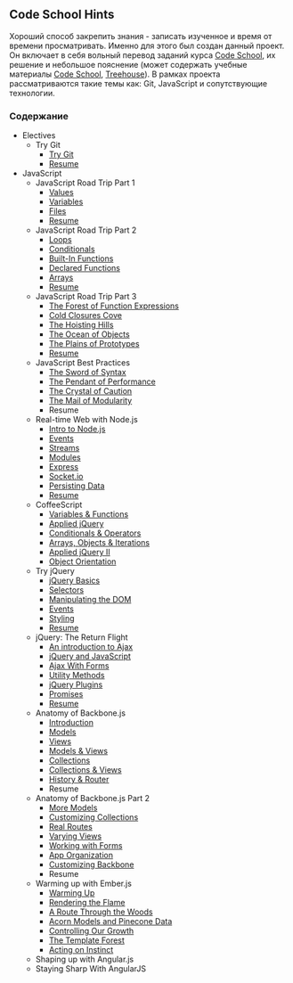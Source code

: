 ## Code School Hints

Хороший способ закрепить знания - записать изученное и время от времени просматривать. Именно для этого был создан данный проект. Он включает в себя вольный перевод заданий курса [Code School](http://codeschool.com), их решение и небольшое пояснение (может содержать учебные материалы [Code School](http://codeschool.com), [Treehouse](http://teamtreehouse.com/home)). 
В рамках проекта рассматриваются такие темы как: Git, JavaScript и сопутствующие технологии.

### Содержание

*	Electives     
	+	Try Git    
		-	[Try Git](https://github.com/Preigile/CodeschoolHints/blob/master/Electives/TryGig/try_git.md)
		-	[Resume](https://github.com/Preigile/CodeschoolHints/blob/master/Electives/TryGig/resume.md)
*	JavaScript    
	+	JavaScript Road Trip Part 1
		-	[Values](https://github.com/Preigile/CodeschoolHints/blob/master/JavaScript/JavaScript_Road_Trip_Part_1/1.values.md)
		-	[Variables](https://github.com/Preigile/CodeschoolHints/blob/master/JavaScript/JavaScript_Road_Trip_Part_1/2.variables.md)    
		-	[Files](https://github.com/Preigile/CodeschoolHints/blob/master/JavaScript/JavaScript_Road_Trip_Part_1/3.files.md)    
		-	[Resume](https://github.com/Preigile/CodeschoolHints/blob/master/JavaScript/JavaScript_Road_Trip_Part_1/resume.md) 
	+	JavaScript Road Trip Part 2
		-	[Loops](https://github.com/Preigile/CodeschoolHints/blob/master/JavaScript/JavaScript_Road_Trip_Part_2/1.loops.md)   
		-	[Conditionals](https://github.com/Preigile/CodeschoolHints/blob/master/JavaScript/JavaScript_Road_Trip_Part_2/2.conditionals.md)  
		-	[Built-In Functions](https://github.com/Preigile/CodeschoolHints/blob/master/JavaScript/JavaScript_Road_Trip_Part_2/3.built-in_functions.md)   
		-	[Declared Functions](https://github.com/Preigile/CodeschoolHints/blob/master/JavaScript/JavaScript_Road_Trip_Part_2/4.declared_functions.md)  
		-	[Arrays](https://github.com/Preigile/CodeschoolHints/blob/master/JavaScript/JavaScript_Road_Trip_Part_2/5.arrays.md)    
		-	[Resume](https://github.com/Preigile/CodeschoolHints/blob/master/JavaScript/JavaScript_Road_Trip_Part_2/resume.md)   
	+	JavaScript Road Trip Part 3   
		-	[The Forest of Function Expressions](https://github.com/Preigile/CodeschoolHints/blob/master/JavaScript/JavaScript_Road_Trip_Part_3/1.the_forest_of_function_expressions.md)   
		-	[Cold Closures Cove](https://github.com/Preigile/CodeschoolHints/blob/master/JavaScript/JavaScript_Road_Trip_Part_3/2.cold_closures_cove.md)    
		-	[The Hoisting Hills](https://github.com/Preigile/CodeschoolHints/blob/master/JavaScript/JavaScript_Road_Trip_Part_3/3.the_hoisting_hills.md)    
		-	[The Ocean of Objects](https://github.com/Preigile/CodeschoolHints/blob/master/JavaScript/JavaScript_Road_Trip_Part_3/4.the_ocean_of_objects.md)    
		-	[The Plains of Prototypes](https://github.com/Preigile/CodeschoolHints/blob/master/JavaScript/JavaScript_Road_Trip_Part_3/5.the_plains_of_prototypes.md)    
		-	[Resume](https://github.com/Preigile/CodeschoolHints/blob/master/JavaScript/JavaScript_Road_Trip_Part_3/resume.md)   
	+	JavaScript Best Practices
		- [The Sword of Syntax](https://github.com/Preigile/CodeschoolHints/blob/master/JavaScript/JavaScript_Best_Practices/1.the_sword_of_syntax.md)
		- [The Pendant of Performance](https://github.com/Preigile/CodeschoolHints/blob/master/JavaScript/JavaScript_Best_Practices/2.the_pendant_of_performance.md)
		-	[The Crystal of Caution](https://github.com/Preigile/CodeschoolHints/blob/master/JavaScript/JavaScript_Best_Practices/3.the_crystal_of_caution.md)   
		-	[The Mail of Modularity](https://github.com/Preigile/CodeschoolHints/blob/master/JavaScript/JavaScript_Best_Practices/4.the_mail_of_modularity.md)   
		- Resume
	+	Real-time Web with Node.js   
		-	[Intro to Node.js](https://github.com/Preigile/CodeschoolHints/blob/master/JavaScript/Real-time_Web_with_Node_js/1.intro_to_node_js.md)   
		-	[Events](https://github.com/Preigile/CodeschoolHints/blob/master/JavaScript/Real-time_Web_with_Node_js/2.events.md)   
		-	[Streams](https://github.com/Preigile/CodeschoolHints/blob/master/JavaScript/Real-time_Web_with_Node_js/3.streams.md)   
		-	[Modules](https://github.com/Preigile/CodeschoolHints/blob/master/JavaScript/Real-time_Web_with_Node_js/4.modules.md)   
		-	[Express](https://github.com/Preigile/CodeschoolHints/blob/master/JavaScript/Real-time_Web_with_Node_js/5.express.md)   
		-	[Socket.io](https://github.com/Preigile/CodeschoolHints/blob/master/JavaScript/Real-time_Web_with_Node_js/6.socket_io.md)   
		-	[Persisting Data](https://github.com/Preigile/CodeschoolHints/blob/master/JavaScript/Real-time_Web_with_Node_js/7.persisting_data.md)   
		-	[Resume](https://github.com/Preigile/CodeschoolHints/blob/master/JavaScript/Real-time_Web_with_Node_js/resume.md)
	+	CoffeeScript
		-	[Variables & Functions](https://github.com/Preigile/CodeschoolHints/blob/master/JavaScript/CoffeeScript/1.variables_and_functions.md)
		- [Applied jQuery](https://github.com/Preigile/CodeschoolHints/blob/master/JavaScript/CoffeeScript/2.applied_jquery.md)
		-	[Conditionals & Operators](https://github.com/Preigile/CodeschoolHints/blob/master/JavaScript/CoffeeScript/3.conditionals_and_operators.md)
		-	[Arrays, Objects & Iterations](https://github.com/Preigile/CodeschoolHints/blob/master/JavaScript/CoffeeScript/4.arrays_and_objects_and_iterations.md)
		-	[Applied jQuery II](https://github.com/Preigile/CodeschoolHints/blob/master/JavaScript/CoffeeScript/5.applied_jquery_II.md)
		-	[Object Orientation](https://github.com/Preigile/CodeschoolHints/blob/master/JavaScript/CoffeeScript/6.object_orientation.md)
	+	Try jQuery   
		-	[jQuery Basics](https://github.com/Preigile/CodeschoolHints/blob/master/JavaScript/Try_jQuery/1.jquery_basics.md)   
		-	[Selectors](https://github.com/Preigile/CodeschoolHints/blob/master/JavaScript/Try_jQuery/2.selectors.md)   
		-	[Manipulating the DOM](https://github.com/Preigile/CodeschoolHints/blob/master/JavaScript/Try_jQuery/3.manipulating_the_dom.md)   
		-	[Events](https://github.com/Preigile/CodeschoolHints/blob/master/JavaScript/Try_jQuery/4.events.md)   
		-	[Styling](https://github.com/Preigile/CodeschoolHints/blob/master/JavaScript/Try_jQuery/5.styling.md)   
		-	[Resume](https://github.com/Preigile/CodeschoolHints/blob/master/JavaScript/Try_jQuery/resume.md)
	+	jQuery: The Return Flight   
		-	[An introduction to Ajax](https://github.com/Preigile/CodeschoolHints/blob/master/JavaScript/jQuery_The_Return_Flight/1.an_introduction_to_ajax.md)   
		-	[jQuery and JavaScript](https://github.com/Preigile/CodeschoolHints/blob/master/JavaScript/jQuery_The_Return_Flight/2.jquery_and_javascrpt.md)   
		-	[Ajax With Forms](https://github.com/Preigile/CodeschoolHints/blob/master/JavaScript/jQuery_The_Return_Flight/3.ajax_with_forms.md)   
		-	[Utility Methods](https://github.com/Preigile/CodeschoolHints/blob/master/JavaScript/jQuery_The_Return_Flight/4.utility_methods.md)   
		-	[jQuery Plugins](https://github.com/Preigile/CodeschoolHints/blob/master/JavaScript/jQuery_The_Return_Flight/5.jquery_plugins.md)   
		-	[Promises](https://github.com/Preigile/CodeschoolHints/blob/master/JavaScript/jQuery_The_Return_Flight/6.promises.md)   
		-	[Resume](https://github.com/Preigile/CodeschoolHints/blob/master/JavaScript/jQuery_The_Return_Flight/resume.md) 
	+	Anatomy of Backbone.js   
		-	[Introduction](https://github.com/Preigile/CodeschoolHints/blob/master/JavaScript/Anatomy_of_Backbone/1.introduction.md)   
		-	[Models](https://github.com/Preigile/CodeschoolHints/blob/master/JavaScript/Anatomy_of_Backbone/2.models.md)   
		-	[Views](https://github.com/Preigile/CodeschoolHints/blob/master/JavaScript/Anatomy_of_Backbone/3.views.md)   
		-	[Models & Views](https://github.com/Preigile/CodeschoolHints/blob/master/JavaScript/Anatomy_of_Backbone/4.models_and_views.md)   
		-	[Collections](https://github.com/Preigile/CodeschoolHints/blob/master/JavaScript/Anatomy_of_Backbone/5.collections.md)   
		-	[Collections & Views](https://github.com/Preigile/CodeschoolHints/blob/master/JavaScript/Anatomy_of_Backbone/6.collection_and_views.md)   
		-	[History & Router](https://github.com/Preigile/CodeschoolHints/blob/master/JavaScript/Anatomy_of_Backbone/7.history_and_router.md)   
		-	Resume 
	+	Anatomy of Backbone.js Part 2   
		-	[More Models](https://github.com/Preigile/CodeschoolHints/blob/master/JavaScript/Anatomy_of_Backbone_js_Part_2/1.more_models.md)   
		-	[Customizing Collections](https://github.com/Preigile/CodeschoolHints/blob/master/JavaScript/Anatomy_of_Backbone_js_Part_2/2.customizing_collection.md)   
		-	[Real Routes](https://github.com/Preigile/CodeschoolHints/blob/master/JavaScript/Anatomy_of_Backbone_js_Part_2/3.real_routes.md)   
		-	[Varying Views](https://github.com/Preigile/CodeschoolHints/blob/master/JavaScript/Anatomy_of_Backbone_js_Part_2/4.varying_views.md)   
		-	[Working with Forms](https://github.com/Preigile/CodeschoolHints/blob/master/JavaScript/Anatomy_of_Backbone_js_Part_2/5.working_with_forms.md)   
		-	[App Organization](https://github.com/Preigile/CodeschoolHints/blob/master/JavaScript/Anatomy_of_Backbone_js_Part_2/6.app_organization.md)   
		-	[Customizing Backbone](https://github.com/Preigile/CodeschoolHints/blob/master/JavaScript/Anatomy_of_Backbone_js_Part_2/7.customizing_backbone.md)   
		-	Resume    
	+	Warming up with Ember.js   
		-	[Warming Up](https://github.com/Preigile/CodeschoolHints/blob/master/JavaScript/Warming_Up_with_Ember_js/1.warming_up.md)
		-	[Rendering the Flame](https://github.com/Preigile/CodeschoolHints/blob/master/JavaScript/Warming_Up_with_Ember_js/2.rendering_the_flame.md)
		-	[A Route Through the Woods](https://github.com/Preigile/CodeschoolHints/blob/master/JavaScript/Warming_Up_with_Ember_js/3.a_route_through_the_woods.md)
		-	[Acorn Models and Pinecone Data](https://github.com/Preigile/CodeschoolHints/blob/master/JavaScript/Warming_Up_with_Ember_js/4.acorn_models_and_pinecone_data.md)
		-	[Controlling Our Growth](https://github.com/Preigile/CodeschoolHints/blob/master/JavaScript/Warming_Up_with_Ember_js/5.controlling_our_growth.md)
		-	[The Template Forest](https://github.com/Preigile/CodeschoolHints/blob/master/JavaScript/Warming_Up_with_Ember_js/6.the_template_forest.md)
		-	[Acting on Instinct](https://github.com/Preigile/CodeschoolHints/blob/master/JavaScript/Warming_Up_with_Ember_js/7.acting_on_instinct.md)
	+	Shaping up with Angular.js   
	+	Staying Sharp With AngularJS